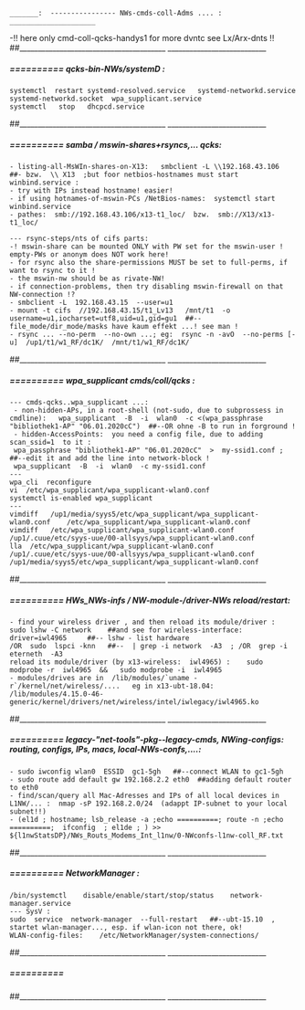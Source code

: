 
	_______:  ---------------- NWs-cmds-coll-Adms .... : _____________________
-!! here only cmd-coll-qcks-handys1 for more dvntc see Lx/Arx-dnts !!
##________________________________________  ___________________________


#####  ==========  qcks-bin-NWs/systemD :
	systemctl  restart systemd-resolved.service   systemd-networkd.service  systemd-networkd.socket  wpa_supplicant.service
	systemctl   stop   dhcpcd.service
##________________________________________  ___________________________


#####  ==========  samba / mswin-shares+rsyncs,... qcks:
	- listing-all-MsWIn-shares-on-X13:   smbclient -L \\192.168.43.106  ##- bzw.  \\ X13  ;but foor netbios-hostnames must start winbind.service :
	- try with IPs instead hostname! easier!
    - if using hotnames-of-mswin-PCs /NetBios-names:  systemctl start winbind.service
	- pathes:  smb://192.168.43.106/x13-t1_loc/  bzw.  smb://X13/x13-t1_loc/

    --- rsync-steps/nts of cifs parts:
    -! mswin-share can be mounted ONLY with PW set for the mswin-user ! empty-PWs or anonym does NOT work here!
    - for rsync also the share-permissions MUST be set to full-perms, if want to rsync to it !
    - the mswin-nw should be as rivate-NW!
    - if connection-problems, then try disabling mswin-firewall on that NW-connection !?
    - smbclient -L  192.168.43.15  --user=u1
    - mount -t cifs  //192.168.43.15/t1_Lv13   /mnt/t1  -o  username=u1,iocharset=utf8,uid=u1,gid=gu1  ##--file_mode/dir_mode/masks have kaum effekt ...! see man !
    - rsync ... --no-perm  --no-own ...; eg:  rsync -n -avO  --no-perms [-u]  /up1/t1/w1_RF/dc1K/  /mnt/t1/w1_RF/dc1K/
##________________________________________  ___________________________


#####  ==========  wpa_supplicant cmds/coll/qcks :
	--- cmds-qcks..wpa_supplicant ...:
	 - non-hidden-APs, in a root-shell (not-sudo, due to subprossess in cmdline):   wpa_supplicant  -B  -i  wlan0  -c <(wpa_passphrase "bibliothek1-AP" "06.01.2020cC")  ##--OR ohne -B to run in forground !
	 - hidden-AccessPoints:  you need a config file, due to adding  scan_ssid=1  to it :
	 wpa_passphrase "bibliothek1-AP" "06.01.2020cC"  >  my-ssid1.conf ; ##--edit it and add the line into network-block !
	 wpa_supplicant  -B  -i  wlan0  -c my-ssid1.conf
	---
	wpa_cli  reconfigure
	vi  /etc/wpa_supplicant/wpa_supplicant-wlan0.conf
	systemctl is-enabled wpa_supplicant
	---
	vimdiff   /up1/media/syys5/etc/wpa_supplicant/wpa_supplicant-wlan0.conf    /etc/wpa_supplicant/wpa_supplicant-wlan0.conf
	vimdiff   /etc/wpa_supplicant/wpa_supplicant-wlan0.conf     /up1/.cuue/etc/syys-uue/00-allsyys/wpa_supplicant-wlan0.conf
	lla  /etc/wpa_supplicant/wpa_supplicant-wlan0.conf   /up1/.cuue/etc/syys-uue/00-allsyys/wpa_supplicant-wlan0.conf   /up1/media/syys5/etc/wpa_supplicant/wpa_supplicant-wlan0.conf
##________________________________________  ___________________________


#####  ==========  HWs_NWs-infs / NW-module-/driver-NWs reload/restart:
	- find your wireless driver , and then reload its module/driver :
	sudo lshw -C network    ##and see for wireless-interface:  driver=iwl4965     ##-- lshw - list hardware
	/OR  sudo  lspci -knn   ##--  | grep -i network  -A3  ; /OR  grep -i eterneth  -A3 
	reload its module/driver (by x13-wireless:  iwl4965) :    sudo modprobe -r  iwl4965  &&   sudo modprobe -i  iwl4965
	- modules/drives are in  /lib/modules/`uname -r`/kernel/net/wireless/....   eg in x13-ubt-18.04:  /lib/modules/4.15.0-46-generic/kernel/drivers/net/wireless/intel/iwlegacy/iwl4965.ko
##________________________________________  ___________________________


#####  ==========  legacy-"net-tools"-pkg--legacy-cmds,  NWing-configs: routing, configs, IPs, macs, local-NWs-confs,....:
	- sudo iwconfig wlan0  ESSID  gc1-5gh   ##--connect WLAN to gc1-5gh 
	- sudo route add default gw 192.168.2.2 eth0  ##adding default router to eth0
	- find/scan/query all Mac-Adresses and IPs of all local devices in L1NW/... :  nmap -sP 192.168.2.0/24  (adappt IP-subnet to your local subnet!!)
	- (el1d ; hostname; lsb_release -a ;echo ==========; route -n ;echo ==========;  ifconfig  ; el1de ; ) >>  ${l1nwStatsDP}/NWs_Routs_Modems_Int_l1nw/0-NWconfs-l1nw-coll_RF.txt
##________________________________________  ___________________________


#####  ==========  NetworkManager :
	/bin/systemctl    disable/enable/start/stop/status    network-manager.service
	--- SysV :
	sudo  service  network-manager  --full-restart   ##--ubt-15.10  , startet wlan-manager..., esp. if wlan-icon not there, ok!
	WLAN-config-files:    /etc/NetworkManager/system-connections/
##________________________________________  ___________________________


#####  ==========  
##________________________________________  ___________________________

